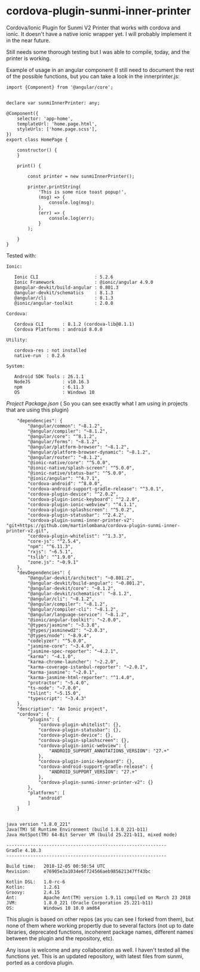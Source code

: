 # cordova-plugin-sunmi-inner-printer
Cordova/Ionic Plugin for Sunmi V2 Printer that works with cordova and ionic. It doesn't have a native ionic wrapper yet. I will probably implement it in the near future. 

Still needs some thorough testing but I was able to compile, today, and the printer is working.


Example of usage in an angular component (I still need to document the rest of the possible functions, but you can take a look in the innerprinter.js:

```
import {Component} from '@angular/core';


declare var sunmiInnerPrinter: any;

@Component({
	selector: 'app-home',
	templateUrl: 'home.page.html',
	styleUrls: ['home.page.scss'],
})
export class HomePage {

	constructor() {
	}

	print() {

		const printer = new sunmiInnerPrinter();

		printer.printString(
			'This is some nice toast popup!',
			(msg) => {
				console.log(msg);
			},
			(err) => {
				console.log(err);
			}
		);

	}
}

```


Tested with:

```
Ionic:

   Ionic CLI                     : 5.2.6
   Ionic Framework               : @ionic/angular 4.9.0
   @angular-devkit/build-angular : 0.801.3
   @angular-devkit/schematics    : 8.1.3
   @angular/cli                  : 8.1.3
   @ionic/angular-toolkit        : 2.0.0

Cordova:

   Cordova CLI       : 8.1.2 (cordova-lib@8.1.1)
   Cordova Platforms : android 8.0.0

Utility:

   cordova-res : not installed
   native-run  : 0.2.6

System:

   Android SDK Tools : 26.1.1 
   NodeJS            : v10.16.3
   npm               : 6.11.3
   OS                : Windows 10

```

*Project Package.json* ( So you can see exactly what I am using in projects that are using this plugin)
```
	"dependencies": {
		"@angular/common": "~8.1.2",
		"@angular/compiler": "~8.1.2",
		"@angular/core": "^8.1.2",
		"@angular/forms": "~8.1.2",
		"@angular/platform-browser": "~8.1.2",
		"@angular/platform-browser-dynamic": "~8.1.2",
		"@angular/router": "~8.1.2",
		"@ionic-native/core": "^5.0.0",
		"@ionic-native/splash-screen": "^5.0.0",
		"@ionic-native/status-bar": "^5.0.0",
		"@ionic/angular": "^4.7.1",
		"cordova-android": "^8.0.0",
		"cordova-android-support-gradle-release": "^3.0.1",
		"cordova-plugin-device": "^2.0.2",
		"cordova-plugin-ionic-keyboard": "^2.2.0",
		"cordova-plugin-ionic-webview": "^4.1.1",
		"cordova-plugin-splashscreen": "^5.0.2",
		"cordova-plugin-statusbar": "^2.4.2",
		"cordova-plugin-sunmi-inner-printer-v2": "git+https://github.com/martinlombana/cordova-plugin-sunmi-inner-printer-v2.git",
		"cordova-plugin-whitelist": "^1.3.3",
		"core-js": "^2.5.4",
		"npm": "^6.11.3",
		"rxjs": "~6.5.1",
		"tslib": "^1.9.0",
		"zone.js": "~0.9.1"
	},
	"devDependencies": {
		"@angular-devkit/architect": "~0.801.2",
		"@angular-devkit/build-angular": "~0.801.2",
		"@angular-devkit/core": "~8.1.2",
		"@angular-devkit/schematics": "~8.1.2",
		"@angular/cli": "~8.1.2",
		"@angular/compiler": "~8.1.2",
		"@angular/compiler-cli": "~8.1.2",
		"@angular/language-service": "~8.1.2",
		"@ionic/angular-toolkit": "~2.0.0",
		"@types/jasmine": "~3.3.8",
		"@types/jasminewd2": "~2.0.3",
		"@types/node": "~8.9.4",
		"codelyzer": "^5.0.0",
		"jasmine-core": "~3.4.0",
		"jasmine-spec-reporter": "~4.2.1",
		"karma": "~4.1.0",
		"karma-chrome-launcher": "~2.2.0",
		"karma-coverage-istanbul-reporter": "~2.0.1",
		"karma-jasmine": "~2.0.1",
		"karma-jasmine-html-reporter": "^1.4.0",
		"protractor": "~5.4.0",
		"ts-node": "~7.0.0",
		"tslint": "~5.15.0",
		"typescript": "~3.4.3"
	},
	"description": "An Ionic project",
	"cordova": {
		"plugins": {
			"cordova-plugin-whitelist": {},
			"cordova-plugin-statusbar": {},
			"cordova-plugin-device": {},
			"cordova-plugin-splashscreen": {},
			"cordova-plugin-ionic-webview": {
				"ANDROID_SUPPORT_ANNOTATIONS_VERSION": "27.+"
			},
			"cordova-plugin-ionic-keyboard": {},
			"cordova-android-support-gradle-release": {
				"ANDROID_SUPPORT_VERSION": "27.+"
			},
			"cordova-plugin-sunmi-inner-printer-v2": {}
		},
		"platforms": [
			"android"
		]
	}
```


```

java version "1.8.0_221"
Java(TM) SE Runtime Environment (build 1.8.0_221-b11)
Java HotSpot(TM) 64-Bit Server VM (build 25.221-b11, mixed mode)

------------------------------------------------------------
Gradle 4.10.3
------------------------------------------------------------

Build time:   2018-12-05 00:50:54 UTC
Revision:     e76905e3a1034e6f724566aeb985621347ff43bc

Kotlin DSL:   1.0-rc-6
Kotlin:       1.2.61
Groovy:       2.4.15
Ant:          Apache Ant(TM) version 1.9.11 compiled on March 23 2018
JVM:          1.8.0_221 (Oracle Corporation 25.221-b11)
OS:           Windows 10 10.0 amd64
```

This plugin is based on other repos (as you can see I forked from them), but none of them where working propertly due to several factors (not up to date libraries, deprecated functions, incoherent package names, different names between the plugin and the repository, etc). 

Any issue is welcome and any collaboration as well. I haven't tested all the functions yet. This is an updated repository, with latest files from sunmi, ported as a cordova plugin.
